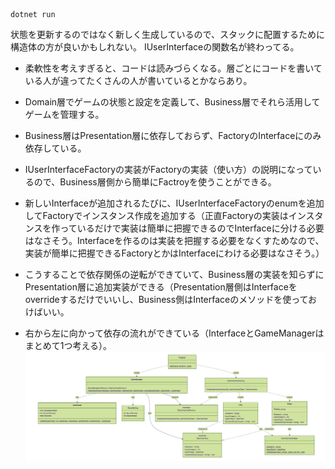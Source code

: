 ```
dotnet run
```

状態を更新するのではなく新しく生成しているので、スタックに配置するために構造体の方が良いかもしれない。
IUserInterfaceの関数名が終わってる。

- 柔軟性を考えすぎると、コードは読みづらくなる。層ごとにコードを書いている人が違ってたくさんの人が書いているとかならあり。

- Domain層でゲームの状態と設定を定義して、Business層でそれら活用してゲームを管理する。

- Business層はPresentation層に依存しておらず、FactoryのInterfaceにのみ依存している。

- IUserInterfaceFactoryの実装がFactoryの実装（使い方）の説明になっているので、Business層側から簡単にFactroyを使うことができる。

- 新しいInterfaceが追加されるたびに、IUserInterfaceFactoryのenumを追加してFactoryでインスタンス作成を追加する（正直Factoryの実装はインスタンスを作っているだけで実装は簡単に把握できるのでInterfaceに分ける必要はなさそう。Interfaceを作るのは実装を把握する必要をなくすためなので、実装が簡単に把握できるFactoryとかはInterfaceにわける必要はなさそう。）

- こうすることで依存関係の逆転ができていて、Business層の実装を知らずにPresentation層に追加実装ができる（Presentation層側はInterfaceをoverrideするだけでいいし、Business側はInterfaceのメソッドを使っておけばいい。

- 右から左に向かって依存の流れができている（InterfaceとGameManagerはまとめて1つ考える）。
![Qiita](class_mermaid.png "Qiita")


